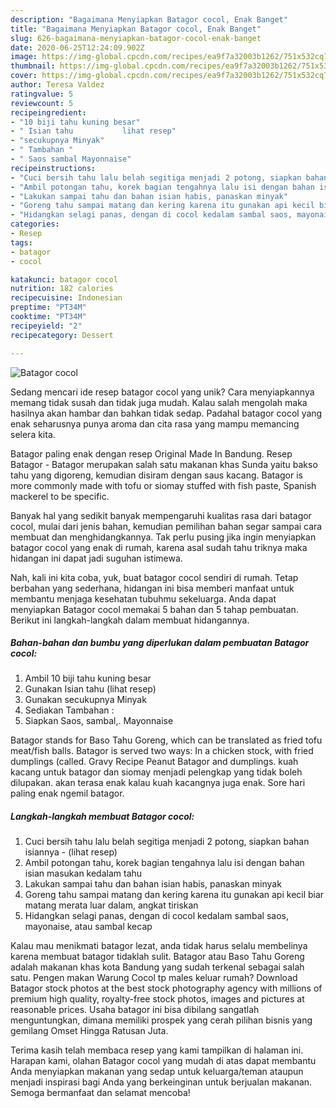 ```yaml
---
description: "Bagaimana Menyiapkan Batagor cocol, Enak Banget"
title: "Bagaimana Menyiapkan Batagor cocol, Enak Banget"
slug: 626-bagaimana-menyiapkan-batagor-cocol-enak-banget
date: 2020-06-25T12:24:09.902Z
image: https://img-global.cpcdn.com/recipes/ea9f7a32003b1262/751x532cq70/batagor-cocol-foto-resep-utama.jpg
thumbnail: https://img-global.cpcdn.com/recipes/ea9f7a32003b1262/751x532cq70/batagor-cocol-foto-resep-utama.jpg
cover: https://img-global.cpcdn.com/recipes/ea9f7a32003b1262/751x532cq70/batagor-cocol-foto-resep-utama.jpg
author: Teresa Valdez
ratingvalue: 5
reviewcount: 5
recipeingredient:
- "10 biji tahu kuning besar"
- " Isian tahu           lihat resep"
- "secukupnya Minyak"
- " Tambahan "
- " Saos sambal Mayonnaise"
recipeinstructions:
- "Cuci bersih tahu lalu belah segitiga menjadi 2 potong, siapkan bahan isiannya             (lihat resep)"
- "Ambil potongan tahu, korek bagian tengahnya lalu isi dengan bahan isian masukan kedalam tahu"
- "Lakukan sampai tahu dan bahan isian habis, panaskan minyak"
- "Goreng tahu sampai matang dan kering karena itu gunakan api kecil biar matang merata luar dalam, angkat tiriskan"
- "Hidangkan selagi panas, dengan di cocol kedalam sambal saos, mayonaise, atau sambal kecap"
categories:
- Resep
tags:
- batagor
- cocol

katakunci: batagor cocol 
nutrition: 182 calories
recipecuisine: Indonesian
preptime: "PT34M"
cooktime: "PT34M"
recipeyield: "2"
recipecategory: Dessert

---
```



![Batagor cocol](https://img-global.cpcdn.com/recipes/ea9f7a32003b1262/751x532cq70/batagor-cocol-foto-resep-utama.jpg)

Sedang mencari ide resep batagor cocol yang unik? Cara menyiapkannya memang tidak susah dan tidak juga mudah. Kalau salah mengolah maka hasilnya akan hambar dan bahkan tidak sedap. Padahal batagor cocol yang enak seharusnya punya aroma dan cita rasa yang mampu memancing selera kita.

Batagor paling enak dengan resep Original Made In Bandung. Resep Batagor - Batagor merupakan salah satu makanan khas Sunda yaitu bakso tahu yang digoreng, kemudian disiram dengan saus kacang. Batagor is more commonly made with tofu or siomay stuffed with fish paste, Spanish mackerel to be specific.

Banyak hal yang sedikit banyak mempengaruhi kualitas rasa dari batagor cocol, mulai dari jenis bahan, kemudian pemilihan bahan segar sampai cara membuat dan menghidangkannya. Tak perlu pusing jika ingin menyiapkan batagor cocol yang enak di rumah, karena asal sudah tahu triknya maka hidangan ini dapat jadi suguhan istimewa.


Nah, kali ini kita coba, yuk, buat batagor cocol sendiri di rumah. Tetap berbahan yang sederhana, hidangan ini bisa memberi manfaat untuk membantu menjaga kesehatan tubuhmu sekeluarga. Anda dapat menyiapkan Batagor cocol memakai 5 bahan dan 5 tahap pembuatan. Berikut ini langkah-langkah dalam membuat hidangannya.

<!--inarticleads1-->

##### Bahan-bahan dan bumbu yang diperlukan dalam pembuatan Batagor cocol:

1. Ambil 10 biji tahu kuning besar
1. Gunakan  Isian tahu           (lihat resep)
1. Gunakan secukupnya Minyak
1. Sediakan  Tambahan :
1. Siapkan  Saos, sambal,. Mayonnaise


Batagor stands for Baso Tahu Goreng, which can be translated as fried tofu meat/fish balls. Batagor is served two ways: In a chicken stock, with fried dumplings (called. Gravy Recipe Peanut Batagor and dumplings. kuah kacang untuk batagor dan siomay menjadi pelengkap yang tidak boleh dilupakan. akan terasa enak kalau kuah kacangnya juga enak. Sore hari paling enak ngemil batagor. 

<!--inarticleads2-->

##### Langkah-langkah membuat Batagor cocol:

1. Cuci bersih tahu lalu belah segitiga menjadi 2 potong, siapkan bahan isiannya -             (lihat resep)
1. Ambil potongan tahu, korek bagian tengahnya lalu isi dengan bahan isian masukan kedalam tahu
1. Lakukan sampai tahu dan bahan isian habis, panaskan minyak
1. Goreng tahu sampai matang dan kering karena itu gunakan api kecil biar matang merata luar dalam, angkat tiriskan
1. Hidangkan selagi panas, dengan di cocol kedalam sambal saos, mayonaise, atau sambal kecap


Kalau mau menikmati batagor lezat, anda tidak harus selalu membelinya karena membuat batagor tidaklah sulit. Batagor atau Baso Tahu Goreng adalah makanan khas kota Bandung yang sudah terkenal sebagai salah satu. Pengen makan Warung Cocol tp males keluar rumah? Download Batagor stock photos at the best stock photography agency with millions of premium high quality, royalty-free stock photos, images and pictures at reasonable prices. Usaha batagor ini bisa dibilang sangatlah menguntungkan, dimana memiliki prospek yang cerah pilihan bisnis yang gemilang Omset Hingga Ratusan Juta. 

Terima kasih telah membaca resep yang kami tampilkan di halaman ini. Harapan kami, olahan Batagor cocol yang mudah di atas dapat membantu Anda menyiapkan makanan yang sedap untuk keluarga/teman ataupun menjadi inspirasi bagi Anda yang berkeinginan untuk berjualan makanan. Semoga bermanfaat dan selamat mencoba!
